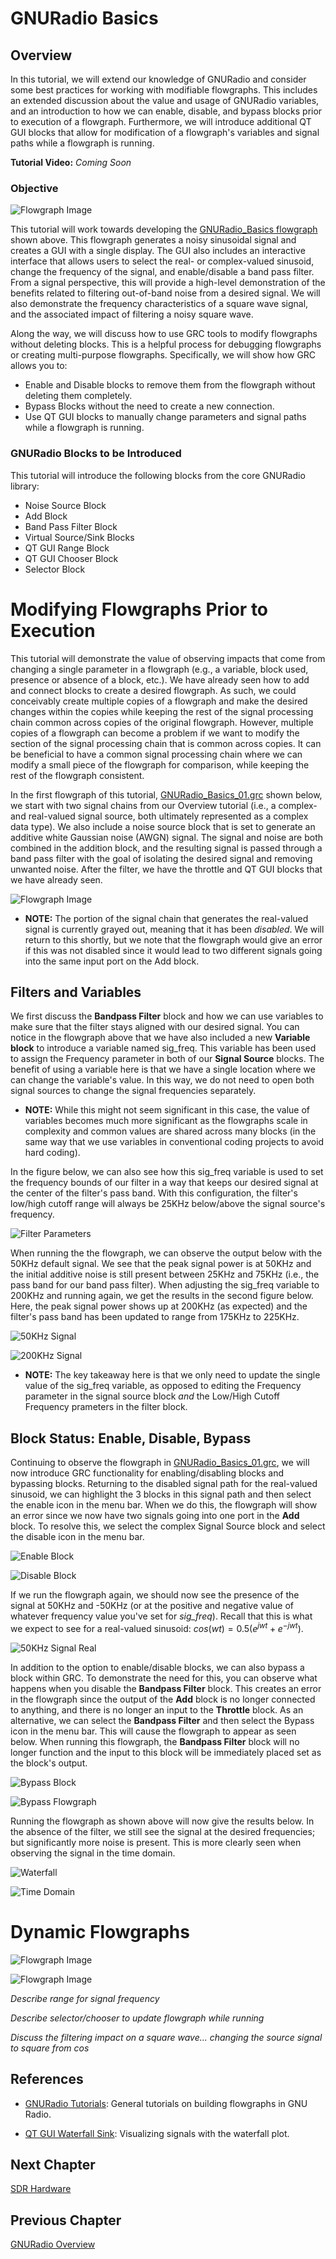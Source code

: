 # GNURadio Basics

## Overview
In this tutorial, we will extend our knowledge of GNURadio and consider some best practices for working with modifiable flowgraphs. This includes an extended discussion about the value and usage of GNURadio variables, and an introduction to how we can enable, disable, and bypass blocks prior to execution of a flowgraph. Furthermore, we will introduce additional QT GUI blocks that allow for modification of a flowgraph's variables and signal paths while a flowgraph is running.


**Tutorial Video:** _Coming Soon_


### Objective

![Flowgraph Image](https://github.com/UCaNLabUMB/SDR_Tutorials/blob/main/Documentation/Images/02_Basics/GRBasics_03.png)

This tutorial will work towards developing the [GNURadio_Basics flowgraph](https://github.com/UCaNLabUMB/SDR_Tutorials/tree/main/Flowgraphs/02_Basics) shown above. This flowgraph generates a noisy sinusoidal signal and creates a GUI with a single display. The GUI also includes an interactive interface that allows users to select the real- or complex-valued sinusoid, change the frequency of the signal, and enable/disable a band pass filter. From a signal perspective, this will provide a high-level demonstration of the benefits related to filtering out-of-band noise from a desired signal. We will also demonstrate the frequency characteristics of a square wave signal, and the associated impact of filtering a noisy square wave.

Along the way, we will discuss how to use GRC tools to modify flowgraphs without deleting blocks. This is a helpful process for debugging flowgraphs or creating multi-purpose flowgraphs. Specifically, we will show how GRC allows you to:
* Enable and Disable blocks to remove them from the flowgraph without deleting them completely.
* Bypass Blocks without the need to create a new connection.
* Use QT GUI blocks to manually change parameters and signal paths while a flowgraph is running.


### GNURadio Blocks to be Introduced
This tutorial will introduce the following blocks from the core GNURadio library:
* Noise Source Block
* Add Block
* Band Pass Filter Block
* Virtual Source/Sink Blocks
* QT GUI Range Block
* QT GUI Chooser Block
* Selector Block



# Modifying Flowgraphs Prior to Execution
This tutorial will demonstrate the value of observing impacts that come from changing a single parameter in a flowgraph (e.g., a variable, block used, presence or absence of a block, etc.). 
We have already seen how to add and connect blocks to create a desired flowgraph. As such, we could conceivably create multiple copies of a flowgraph and make the desired changes within the copies while keeping the rest of the signal processing chain common across copies of the original flowgraph. However, multiple copies of a flowgraph can become a problem if we want to modify the section of the signal processing chain that is common across copies. 
It can be beneficial to have a common signal processing chain where we can modify a small piece of the flowgraph for comparison, while keeping the rest of the flowgraph consistent. 

In the first flowgraph of this tutorial, [GNURadio_Basics_01.grc](https://github.com/UCaNLabUMB/SDR_Tutorials/tree/main/Flowgraphs/02_Basics) shown below, we start with two signal chains from our Overview tutorial (i.e., a complex- and real-valued signal source, both ultimately represented as a complex data type). We also include a noise source block that is set to generate an additive white Gaussian noise (AWGN) signal. The signal and noise are both combined in the addition block, and the resulting signal is passed through a band pass filter with the goal of isolating the desired signal and removing unwanted noise. After the filter, we have the throttle and QT GUI blocks that we have already seen.

![Flowgraph Image](https://github.com/UCaNLabUMB/SDR_Tutorials/blob/main/Documentation/Images/02_Basics/GRBasics_01.png)

* **NOTE:** The portion of the signal chain that generates the real-valued signal is currently grayed out, meaning that it has been _disabled_. We will return to this shortly, but we note that the flowgraph would give an error if this was not disabled since it would lead to two different signals going into the same input port on the Add block. 



## Filters and Variables
We first discuss the **Bandpass Filter** block and how we can use variables to make sure that the filter stays aligned with our desired signal. You can notice in the flowgraph above that we have also included a new **Variable block** to introduce a variable named sig\_freq. This variable has been used to assign the Frequency parameter in both of our **Signal Source** blocks. The benefit of using a variable here is that we have a single location where we can change the variable's value. In this way, we do not need to open both signal sources to change the signal frequencies separately. 

* **NOTE:** While this might not seem significant in this case, the value of variables becomes much more significant as the flowgraphs scale in complexity and common values are shared across many blocks (in the same way that we use variables in conventional coding projects to avoid hard coding). 

In the figure below, we can also see how this sig\_freq variable is used to set the frequency bounds of our filter in a way that keeps our desired signal at the center of the filter's pass band. With this configuration, the filter's low/high cutoff range will always be 25KHz below/above the signal source's frequency.

![Filter Parameters](https://github.com/UCaNLabUMB/SDR_Tutorials/blob/main/Documentation/Images/02_Basics/GRBasics_01_01.png)

When running the the flowgraph, we can observe the output below with the 50KHz default signal. We see that the peak signal power is at 50KHz and the initial additive noise is still present between 25KHz and 75KHz (i.e., the pass band for our band pass filter). When adjusting the sig\_freq variable to 200KHz and running again, we get the results in the second figure below. Here, the peak signal power shows up at 200KHz (as expected) and the filter's pass band has been updated to range from 175KHz to 225KHz. 

![50KHz Signal](https://github.com/UCaNLabUMB/SDR_Tutorials/blob/main/Documentation/Images/02_Basics/GRBasics_01_02.png)

![200KHz Signal](https://github.com/UCaNLabUMB/SDR_Tutorials/blob/main/Documentation/Images/02_Basics/GRBasics_01_03.png)

* **NOTE:** The key takeaway here is that we only need to update the single value of the sig\_freq variable, as opposed to editing the Frequency parameter in the signal source block _and_ the Low/High Cutoff Frequency prameters in the filter block.


## Block Status: Enable, Disable, Bypass
Continuing to observe the flowgraph in [GNURadio_Basics_01.grc](https://github.com/UCaNLabUMB/SDR_Tutorials/tree/main/Flowgraphs/02_Basics), we will now introduce GRC functionality for enabling/disabling blocks and bypassing blocks. Returning to the disabled signal path for the real-valued sinusoid, we can highlight the 3 blocks in this signal path and then select the enable icon in the menu bar. When we do this, the flowgraph will show an error since we now have two signals going into one port in the **Add** block. To resolve this, we select the complex Signal Source block and select the disable icon in the menu bar. 

![Enable Block](https://github.com/UCaNLabUMB/SDR_Tutorials/blob/main/Documentation/Images/02_Basics/GRBasics_01_04.png)

![Disable Block](https://github.com/UCaNLabUMB/SDR_Tutorials/blob/main/Documentation/Images/02_Basics/GRBasics_01_05.png)

If we run the flowgraph again, we should now see the presence of the signal at 50KHz and -50KHz (or at the positive and negative value of whatever frequency value you've set for _sig\_freq_). Recall that this is what we expect to see for a real-valued sinusoid: $cos(wt) = 0.5(e^{jwt} +e^{-jwt})$.

![50KHz Signal Real](https://github.com/UCaNLabUMB/SDR_Tutorials/blob/main/Documentation/Images/02_Basics/GRBasics_01_06.png)

In addition to the option to enable/disable blocks, we can also bypass a block within GRC. To demonstrate the need for this, you can observe what happens when you disable the **Bandpass Filter** block. This creates an error in the flowgraph since the output of the **Add** block is no longer connected to anything, and there is no longer an input to the **Throttle** block. As an alternative, we can select the **Bandpass Filter** and then select the Bypass icon in the menu bar. This will cause the flowgraph to appear as seen below. When running this flowgraph, the **Bandpass Filter** block will no longer function and the input to this block will be immediately placed set as the block's output. 

![Bypass Block](https://github.com/UCaNLabUMB/SDR_Tutorials/blob/main/Documentation/Images/02_Basics/GRBasics_01_07.png)

![Bypass Flowgraph](https://github.com/UCaNLabUMB/SDR_Tutorials/blob/main/Documentation/Images/02_Basics/GRBasics_01_08.png)

Running the flowgraph as shown above will now give the results below. In the absence of the filter, we still see the signal at the desired frequencies; but significantly more noise is present. This is more clearly seen when observing the signal in the time domain.

![Waterfall](https://github.com/UCaNLabUMB/SDR_Tutorials/blob/main/Documentation/Images/02_Basics/GRBasics_01_09.png)

![Time Domain](https://github.com/UCaNLabUMB/SDR_Tutorials/blob/main/Documentation/Images/02_Basics/GRBasics_01_10.png)





# Dynamic Flowgraphs
![Flowgraph Image](https://github.com/UCaNLabUMB/SDR_Tutorials/blob/main/Documentation/Images/02_Basics/GRBasics_02.png)

![Flowgraph Image](https://github.com/UCaNLabUMB/SDR_Tutorials/blob/main/Documentation/Images/02_Basics/GRBasics_03.png)

_Describe range for signal frequency_

_Describe selector/chooser to update flowgraph while running_

_Discuss the filtering impact on a square wave... changing the source signal to square from cos_

## References
* [GNURadio Tutorials](https://wiki.gnuradio.org/index.php?title=Tutorials): General tutorials on building flowgraphs in GNU Radio.

* [QT GUI Waterfall Sink](https://wiki.gnuradio.org/index.php/QT_GUI_Waterfall_Sink): Visualizing signals with the waterfall plot.


## Next Chapter
[SDR Hardware](https://github.com/UCaNLabUMB/SDR_Tutorials/blob/main/Documentation/SDR_Hardware.md) 

## Previous Chapter
[GNURadio Overview](https://github.com/UCaNLabUMB/SDR_Tutorials/blob/main/Documentation/GNURadio_Overview.md)
